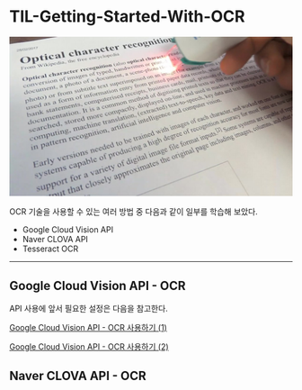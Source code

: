 # TIL-Getting-Started-With-OCR

![OCR](images/001.jpg)

OCR 기술을 사용할 수 있는 여러 방법 중 다음과 같이 일부를 학습해 보았다.
* Google Cloud Vision API
* Naver CLOVA API
* Tesseract OCR

---
## Google Cloud Vision API - OCR

API 사용에 앞서 필요한 설정은 다음을 참고한다.

[Google Cloud Vision API - OCR 사용하기 (1)](https://davelogs.tistory.com/36)

[Google Cloud Vision API - OCR 사용하기 (2)](https://davelogs.tistory.com/37)


## Naver CLOVA API - OCR

